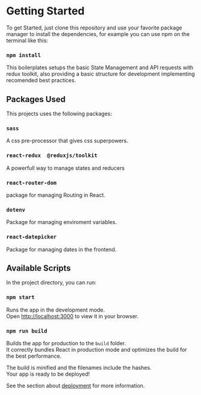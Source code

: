 # Getting Started

To get Started, just clone this repository and use your favorite package manager to install the dependencies, for example you can use npm on the terminal like this:

### `npm install`

This boilerplates setups the basic State Management and API requests with redux toolkit, also providing a basic structure for development implementing recomended best practices.

## Packages Used

This projects uses the following packages:

### `sass`

A css pre-processor that gives css superpowers.

### `react-redux  @reduxjs/toolkit`

A powerfull way to manage states and reducers

### `react-router-dom`

package for managing Routing in React.

### `dotenv`

Package for managing enviroment variables.

### `react-datepicker`

Package for managing dates in the frontend.

## Available Scripts

In the project directory, you can run:

### `npm start`

Runs the app in the development mode.\
Open [http://localhost:3000](http://localhost:3000) to view it in your browser.

### `npm run build`

Builds the app for production to the `build` folder.\
It correctly bundles React in production mode and optimizes the build for the best performance.

The build is minified and the filenames include the hashes.\
Your app is ready to be deployed!

See the section about [deployment](https://facebook.github.io/create-react-app/docs/deployment) for more information.
